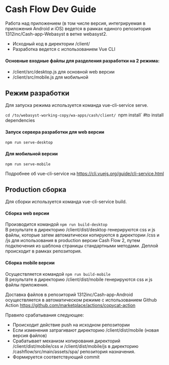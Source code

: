 # Cash Flow Dev Guide 

Работа над приложением (в том числе версия, интегрируемая в приложения Android и iOS) ведется в рамках единого репозитория 1312inc/Cash-app-Webasyst в ветке webasyst2.

- Исходный код в директории /client/   
- Разработка ведется с использованием Vue CLI

#### Основные входные файлы для разделения разработки на 2 режима:
- /client/src/desktop.js для основной web версии  
- /client/src/mobile.js для мобильной

## Режим разработки
Для запуска режима используется команда vue-cli-service serve.

`cd /to/webasyst-working-copy/wa-apps/cash/client/
`npm install` #to install dependencies

#### Запуск сервера разработки для web версии
`npm run serve-desktop`

#### Для мобильной версии
`npm run serve-mobile`

Подробнее об vue-cli-service на https://cli.vuejs.org/guide/cli-service.html

## Production сборка
Для сборки используется команда vue-cli-service build.

#### Сборка web версии
Производится командой `npm run build-desktop`  
В результате в директорию /client/dist/desktop генерируются css и js файлы, которые затем автоматически копируются в директории /css и /js для использования в production версии Cash Flow 2, путем подключения из шаблона страницы стандартными методами. Деплой происходит в рамках репозитория.

#### Сборка mobile версии
Осуществляется командой `npm run build-mobile`  
В результате в директорию /client/dist/mobile генерируются css и js файлы приложения.

Доставка файлов в репозиторий 1312inc/Cash-app-Android осуществляется в автоматическом режиме с использованием Github Action https://github.com/marketplace/actions/copycat-action

Правило срабатывания следующее:
- Происходит действие push на исходном репозитории
- Если изменения затрагивают директорию /client/dist/mobile (новая версия файлов)
- Срабатывает механизм копирования директорий /client/dist/mobile/css и /client/dist/mobile/js в директорию /cashflow/src/main/assets/spa/ репозитория назначения.
- Формируется соответствующий commit

